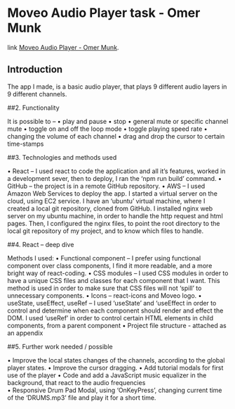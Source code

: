 # Moveo Audio Player task - Omer Munk

link [Moveo Audio Player - Omer Munk](http://ec2-34-227-27-8.compute-1.amazonaws.com/).

## Introduction

The app I made, is a basic audio player, that plays 9 different audio layers in 9 different channels. 

##2.	Functionality

It is possible to –
•	 play and pause
•	stop
•	general mute or specific channel mute
•	toggle on and off the loop mode
•	toggle playing speed rate
•	changing the volume of each channel
•	drag and drop the cursor to certain time-stamps


##3.	Technologies and methods used

•	React – I used react to code the application and all it’s features, worked in a development sever, then to deploy, I ran the ‘npm run build’ command.
•	GitHub – the project is in a remote GitHub repository.
•	AWS – I used Amazon Web Services to deploy the app. I started a virtual server on the cloud, using EC2 service. I have an ‘ubuntu’ virtual machine, where I created a local git repository, cloned from GitHub. I installed nginx web server on my ubuntu machine, in order to handle the http request and html pages. Then, I configured the nginx files, to point the root directory to the local git repository of my project, and to know which files to handle. 


##4.	React – deep dive

Methods I used:
•	Functional component – I prefer using functional component over class components, I find it more readable, and a more bright way of react-coding.
•	CSS modules – I used CSS modules in order to have a unique CSS files and classes for each component that I want. This method is used in order to make sure that CSS files will not ‘spill’ to unnecessary components.
•	Icons – react-icons and Moveo logo.
•	useState, useEffect, useRef – I  used ‘useState’ and ‘useEffect in order to control and determine when each component should render and effect the DOM. I used ‘useRef’ in order to control certain HTML elements in child components, from a parent component
•	Project file structure - attached as an appendix


##5.	Further work needed / possible

•	Improve the local states changes of the channels, according to the global player states. 
•	Improve the cursor dragging.
•	Add tutorial modals for first use of the player
•	Code and add a JavaScript music equalizer in the background, that react to the audio frequencies  
•	Responsive Drum Pad Modal, using ‘OnKeyPress’, changing current time of the ‘DRUMS.mp3’ file and play it for a short time. 

